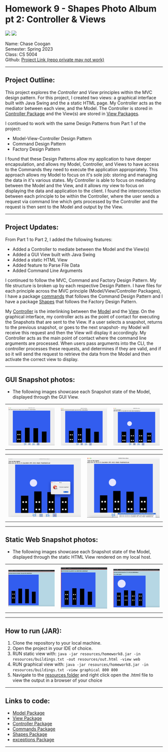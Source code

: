 # Homework 9 - Shapes Photo Album pt 2: Controller & Views
![](https://img.shields.io/badge/homework9-MVC-blue ) ![](https://img.shields.io/badge/Codestyle-Java-green)



Name: Chase Coogan\
Semester: Spring 2023\
Class: CS 5004\
Github: [Project Link (repo private may not work)](https://github.com/cwcoogan/homework9)
___
## Project Outline:                         
This project explores the _Controller_ and _View_ principles within the MVC design pattern. For this project, I created two views: a graphical interface built with Java Swing and the  a static HTML page. My Controller acts as the mediator between each view, and the Model. The Controller is stored in [Controller Package](../src/Controller) and the View(s) are stored in [View Packages](../src/View).

I continued to work with the same Design Patterns from Part 1 of the project:

* Model-View-Controller Design Pattern
* Command Design Pattern
* Factory Design Pattern

I found that these Design Patterns allow my application to have deeper encapsulation, and allows my Model, Controller, and Views to have access to the Commands they need to execute the application appropriately. This approach allows my Model to focus on it's sole job: storing and managing the data in it's various states. My Controller is able to focus on mediating between the Model and the View, and it allows my view to focus on displaying the data and application to the client. I found the interconnection between each principle to be within the Controller, where the user sends a request via command line which gets processed by the Controller and the request is then sent to the Model and output by the View.
___ 
## Project Updates:

From Part 1 to Part 2, I added the following features:
* Added a Controller to mediate between the Model and the View(s)
* Added a GUI View built with Java Swing
* Added a static HTML View
* Added feature to Parse File Data
* Added Command Line Arguments 

I continued to follow the MVC, Command and Factory Design Pattern. My file structure is broken up by each respective Design Pattern. I have files for each principle across the MVC principle (Model/View/Controller Packages), I have a package [commands](../commands) that follows the Command Design Pattern and I have a package [Shapes](../shapes) that follows the Factory Design Pattern. 

My [Controller](../src/Controller) is the interlinking between the [Model](../src/Model) and the [View](../src/View). On the graphical interface, my controller acts as the point of contact for executing the Snapshots that are sent to the View. If a user selects a snapshot, returns to the previous snapshot, or goes to the next snapshot- my Model will receive this request and then the View will display it accordingly. My Controller acts as the main point of contact where the command line arguments are processed. When users pass arguments into the CLI, the controller processes these requests, and determines if they are valid, and if so it will send the request to retrieve the data from the Model and then activate the correct view to display.

___
## GUI Snapshot photos:
* The following images showcase each Snapshot state of the Model, displayed through the GUI View.

<!-- Create a table for the first row with 3 columns -->
<table>
  <tr>
    <td style="padding: 10px;"><img src="../src/images/defaultSnap.png" alt="Image 1" width="320"></td>
    <td style="padding: 10px;"><img src="../src/images/snap2.png" alt="Image 2" width="320"></td>
    <td style="padding: 10px;"><img src="../src/images/snap3.png" alt="Image 3" width="320"></td>
  </tr>
</table>
<!-- Create a table for the second row with 2 columns -->
<table>
  <tr>
    <td style="padding: 10px;"><img src="../src/images/snap4Error.png" alt="Image 4" width="480"></td>
    <td style="padding: 10px;"><img src="../src/images/snap5.png" alt="Image 5" width="480"></td>
  </tr>
</table>

___
## Static Web Snapshot photos:
* The following images showcase each Snapshot state of the Model, displayed through the static HTML View rendered on my local host.
<!-- Create a table for the first row with 3 columns -->
<table>
  <tr>
    <td style="padding: 10px;"><img src=" ../src/images/static1.png" alt="Image 1" width="320"></td>
    <td style="padding: 10px;"><img src=" ../src/images/static2.png" alt="Image 2" width="320"></td>
    <td style="padding: 10px;"><img src="../src/images/static3.png" alt="Image 3" width="320"></td>
  </tr>
</table>

___
## How to run (JAR):
1. Clone the repository to your local machine.
2. Open the project in your IDE of choice.
4. RUN static view with: ```java -jar resources/homework8.jar -in resources/buildings.txt -out resources/out.html -view web ```
4. RUN graphical view with: ```java -jar resources/homework8.jar -in resources/buildings.txt -view graphical 800 800```
5. Navigate to the [resources folder](../resources) and right click open the .html file to view the output in a browser of your choice
___ 
## Links to code:
* [Model Package](../src/Model)
* [View Package](../src/View)
* [Controller Package](../src/Controller)
* [Commands Package](../src/commands)
* [Shapes Package](../src/shapes)
* [exceptions Package](../src/exceptions)

___ 

        








